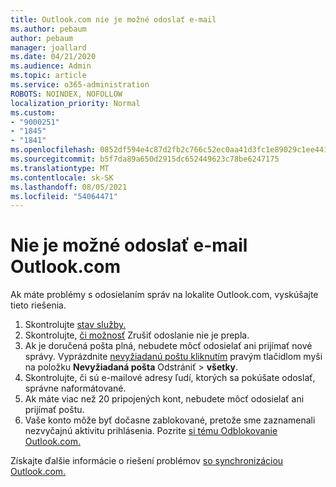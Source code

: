 ```yaml
---
title: Outlook.com nie je možné odoslať e-mail
ms.author: pebaum
author: pebaum
manager: joallard
ms.date: 04/21/2020
ms.audience: Admin
ms.topic: article
ms.service: o365-administration
ROBOTS: NOINDEX, NOFOLLOW
localization_priority: Normal
ms.custom:
- "9000251"
- "1845"
- "1841"
ms.openlocfilehash: 0852df594e4c87d2fb2c766c52ec0aa41d3fc1e89029c1ee4417cfffebbe7352
ms.sourcegitcommit: b5f7da89a650d2915dc652449623c78be6247175
ms.translationtype: MT
ms.contentlocale: sk-SK
ms.lasthandoff: 08/05/2021
ms.locfileid: "54064471"
---
```

# <a name="unable-to-send-email-in-outlookcom"></a>Nie je možné odoslať e-mail Outlook.com

Ak máte problémy s odosielaním správ na lokalite Outlook.com, vyskúšajte tieto riešenia.

1. Skontrolujte [stav služby.](https://go.microsoft.com/fwlink/p/?linkid=837482) 
2. Skontrolujte, [či možnosť](https://outlook.live.com/mail/options/mail/messageContent/undoSend) Zrušiť odoslanie nie je prepla.
3. Ak je doručená pošta plná, nebudete môcť odosielať ani prijímať nové správy. Vyprázdnite [nevyžiadanú poštu kliknutím](https://outlook.live.com/mail/junkemail) pravým tlačidlom myši na položku **Nevyžiadaná pošta** Odstrániť  >  **všetky**.
4. Skontrolujte, či sú e-mailové adresy ľudí, ktorých sa pokúšate odoslať, správne naformátované.
5. Ak máte viac než 20 pripojených kont, nebudete môcť odosielať ani prijímať poštu.
6. Vaše konto môže byť dočasne zablokované, pretože sme zaznamenali nezvyčajnú aktivitu prihlásenia. Pozrite [si tému Odblokovanie Outlook.com.](https://support.office.com/article/f4ad2701-d166-4d8b-8a6a-9af2a1f8a4c4)

Získajte ďalšie informácie o riešení problémov [so synchronizáciou Outlook.com.](https://support.office.com/article/d39e3341-8d79-4bf1-b3c7-ded602233642)